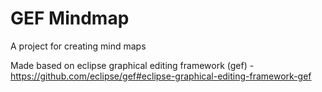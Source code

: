 # GEF Mindmap

<div>

A project for creating mind maps


Made based on eclipse graphical editing framework (gef) - https://github.com/eclipse/gef#eclipse-graphical-editing-framework-gef

</div>
